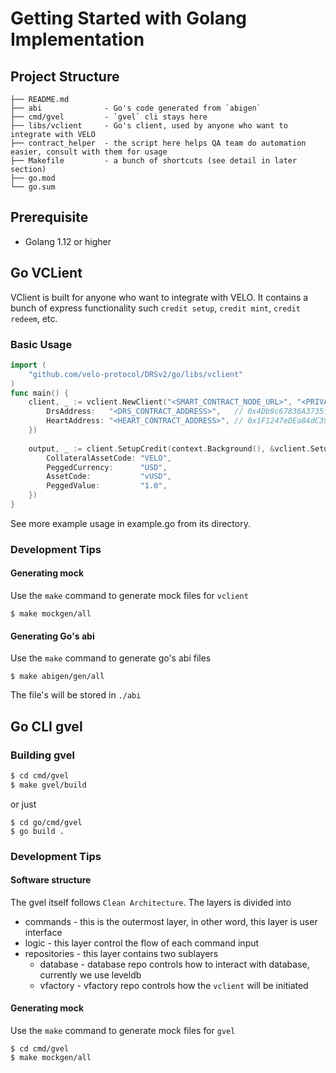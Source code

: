 # Getting Started with Golang Implementation
## Project Structure
```
├── README.md
├── abi              - Go's code generated from `abigen`
├── cmd/gvel         - `gvel` cli stays here
├── libs/vclient     - Go's client, used by anyone who want to integrate with VELO
├── contract_helper  - the script here helps QA team do automation easier, consult with them for usage
├── Makefile         - a bunch of shortcuts (see detail in later section)
├── go.mod
└── go.sum
```

## Prerequisite
* Golang 1.12 or higher

## Go VCLient
VClient is built for anyone who want to integrate with VELO. It contains a bunch of express functionality such `credit setup`, 
`credit mint`, `credit redeem`, etc.

### Basic Usage
```go
import (
	"github.com/velo-protocol/DRSv2/go/libs/vclient"
)
func main() {
	client, _ := vclient.NewClient("<SMART_CONTRACT_NODE_URL>", "<PRIVATE_KEY>", ContractAddress{
		DrsAddress:   "<DRS_CONTRACT_ADDRESS>",   // 0x4Db9c67836A3735f63c0eCe4cFBc486bB80732b0
		HeartAddress: "<HEART_CONTRACT_ADDRESS>", // 0x1F1247eDEa84dC392C857A7887203a5640f3f2Fd
	})
    
	output, _ := client.SetupCredit(context.Background(), &vclient.SetupCreditInput{
		CollateralAssetCode: "VELO",
		PeggedCurrency:      "USD",
		AssetCode:           "vUSD",
		PeggedValue:         "1.0",
	})
}
```
See more example usage in example.go from its directory.

### Development Tips
#### Generating mock
Use the `make` command to generate mock files for `vclient`
```shell script
$ make mockgen/all
```

#### Generating Go's abi
Use the `make` command to generate go's abi files
```shell script
$ make abigen/gen/all
```
The file's will be stored in `./abi`

## Go CLI gvel
### Building gvel
```sh
$ cd cmd/gvel
$ make gvel/build
```
or just
```shell script
$ cd go/cmd/gvel
$ go build . 
```

### Development Tips
#### Software structure
The gvel itself follows `Clean Architecture`. The layers is divided into 
* commands - this is the outermost layer, in other word, this layer is user interface
* logic - this layer control the flow of each command input
* repositories - this layer contains two sublayers
    * database - database repo controls how to interact with database, currently we use leveldb
    * vfactory - vfactory repo controls how the `vclient` will be initiated

#### Generating mock
Use the `make` command to generate mock files for `gvel`
```shell script
$ cd cmd/gvel
$ make mockgen/all
```

